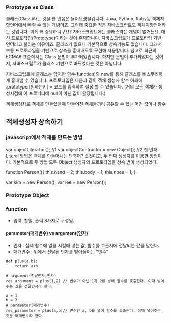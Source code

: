 ### Prototype vs Class
클래스(Class)라는 것을 한 번쯤은 들어보셨을겁니다.
Java, Python, Ruby등 객체지향언어에서 빠질 수 없는 개념이죠.
그런데 중요한 점은 자바스크립트도 객체지향언어라는 것입니다. 이게 왜 중요하냐구요? 자바스크립트에는 클래스라는 개념이 없거든요.
대신 프로토타입(Prototype)이라는 것이 존재합니다. 자바스크립트가 프로토타입 기반 언어라고 불리는 이유이죠.
클래스가 없으니 기본적으로 상속기능도 없습니다. 그래서 보통 프로토타입을 기반으로 상속을 흉내내도록 구현해 사용합니다.
참고로 최근의 ECMA6 표준에서는 Class 문법이 추가되었습니다.
하지만 문법이 추가되었다는 것이지, 자바스크립트가 클래스 기반으로 바뀌었다는 것은 아닙니다.


자바스크립트에 클래스는 없지만 함수(function)와 new를 통해 클래스를 비스무리하게 흉내낼 수 있습니다.
프로토타입은 다음과 같이 객체 생성자 함수 아래에 .prototype.[원하는키] = 코드를 입력하여 설정 할 수 있습니다.
(거의 모든 객체가 생성시점에 이 프로퍼티에 null이 아닌 값이 할당됩니다.)



객체생성자로 객체를 만들었을때
만들어진 객체들끼리 공유할 수 있는 어떤 값이나 함수


## 객체생성자 상속하기



### javascript에서 객체를 만드는 방법
var objectLiteral = {}; //1
var objectContructor = new Object(); //2
첫 번째 Literal 방법은 객체를 만들어내는 단축어? 숏컷이고, 두 번째 생성자를 이용한 방법이다.
기본적으로 두 방법 모두 Object 생성자의 프로토타입을 상속 받아 생성되었다.

function Person(){
    this.hand = 2;
    this.body = 1;
    this.noes = 1;
}

var kim = new Person();
var lee = new Person();


### Prototype Object


### function
- 입력, 할일, 출력 3가지로 구성됨.



#### parameter(매개변수) vs argument(인자)
- 인자 : 실제 함수에 일을 시킬때 넣는 값, 함수를 호출시에 전달되는 값을 말한다.
- 매개변수 : 위에서 전달된 인자를 받아들이는 "변수"

```
def plus(a,b):
    return a+b

# argument(전달인자,인자)
res_argument = plus(1,2) // 변수가 아닌 1과 2를 넣어 함수를 호출한다. 이때 넣어주는 값을 전달인자라 한다.

a = 1
b = 2
# parameter(매개변수)
res_parameter = plus(a,b)// 변수인 a, b를 넣어 함수를 호출한다. 이때 넣어주는 것을 매개변수라 한다.
```
